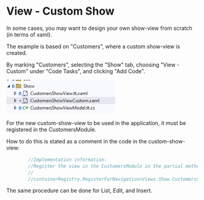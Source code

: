 # View - Custom Show

In some cases, you may want to design your own show-view from scratch (in terms of xaml).

The example is based on "Customers", where a custom show-view is created.

By marking "Customers", selecting the "Show" tab, choosing "View - Custom" under "Code Tasks", and clicking "Add Code".

![Alt text](media/custom-show-view-1.png)

For the new custom-show-view to be used in the application, it must be registered in the CustomersModule.

How to do this is stated as a comment in the code in the custom-show-view:

```csharp
        //Implementation information:
        //Register the view in the CustomersModule in the partial method: AfterRegisterTypes
        //
        //containerRegistry.RegisterForNavigation<Views.Show.CustomersShowViewCustom, Views.Show.CustomersShowViewModel>(nameof(Views.Show.CustomersShowView));

```

The same procedure can be done for List, Edit, and Insert.